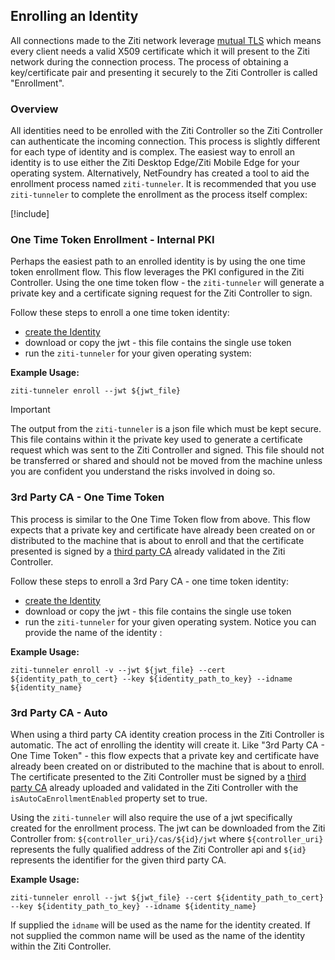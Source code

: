 ## Enrolling an Identity

All connections made to the Ziti network leverage [mutual TLS](https://en.wikipedia.org/wiki/Mutual_authentication)
which means every client needs a valid X509 certificate which it will present to the Ziti network during the connection
process. The process of obtaining a key/certificate pair and presenting it securely to the Ziti Controller is called
"Enrollment".

### Overview

All identities need to be enrolled with the Ziti Controller so the Ziti Controller can authenticate the incoming connection.
This process is slightly different for each type of identity and is complex. The easiest way to enroll an identity is to 
use either the Ziti Desktop Edge/Ziti Mobile Edge for your operating system. Alternatively, NetFoundry has created a tool 
to aid the enrollment process named `ziti-tunneler`. It is recommended that you use `ziti-tunneler` to complete the 
enrollment as the process itself complex:

[!include[](../downloads/tunneler.md)]

### One Time Token Enrollment - Internal PKI

Perhaps the easiest path to an enrolled identity is by using the one time token enrollment flow. This flow leverages the
PKI configured in the Ziti Controller.  Using the one time token flow - the `ziti-tunneler` will generate a private key
and a certificate signing request for the Ziti Controller to sign.

Follow these steps to enroll a one time token identity:

* [create the Identity](./creating.md)
* download or copy the jwt - this file contains the single use token
* run the `ziti-tunneler` for your given operating system:

**Example Usage:**

    ziti-tunneler enroll --jwt ${jwt_file}

> [!IMPORTANT]
> The output from the `ziti-tunneler` is a json file which must be kept secure. This file contains within it the private key
> used to generate a certificate request which was sent to the Ziti Controller and signed.  This file should not be
> transferred or shared and should not be moved from the machine unless you are confident you understand the risks
> involved in doing so.

### 3rd Party CA - One Time Token

This process is similar to the One Time Token flow from above. This flow expects that a private key and certificate have
already been created on or distributed to the machine that is about to enroll and that the certificate presented is
signed by a [third party CA](~/ziti/manage/pki.md#third-party-ca-optional) already validated in the Ziti Controller.

Follow these steps to enroll a 3rd Pary CA - one time token identity:

* [create the Identity](./creating.md)
* download or copy the jwt - this file contains the single use token
* run the `ziti-tunneler` for your given operating system. Notice you can provide the name of the identity :

**Example Usage:**

    ziti-tunneler enroll -v --jwt ${jwt_file} --cert ${identity_path_to_cert} --key ${identity_path_to_key} --idname ${identity_name}

### 3rd Party CA - Auto

When using a third party CA identity creation process in the Ziti Controller is automatic. The act of enrolling the
identity will create it. Like "3rd Party CA - One Time Token" - this flow expects that a private key and certificate
have already been created on or distributed to the machine that is about to enroll. The certificate presented to the
Ziti Controller must be signed by a [third party CA](~/ziti/manage/pki.md#third-party-ca-optional) already
uploaded and validated in the Ziti Controller with the `isAutoCaEnrollmentEnabled` property set to true.

Using the `ziti-tunneler` will also require the use of a jwt specifically created for the enrollment process. The jwt
can be downloaded from the Ziti Controller from:  `${controller_uri}/cas/${id}/jwt` where `${controller_uri}` represents
the fully qualified address of the Ziti Controller api and `${id}` represents the identifier for the given third party CA.

**Example Usage:**

    ziti-tunneler enroll --jwt ${jwt_file} --cert ${identity_path_to_cert} --key ${identity_path_to_key} --idname ${identity_name}

If supplied the `idname` will be used as the name for the identity created. If not supplied the common name will be used
as the name of the identity within the Ziti Controller.
